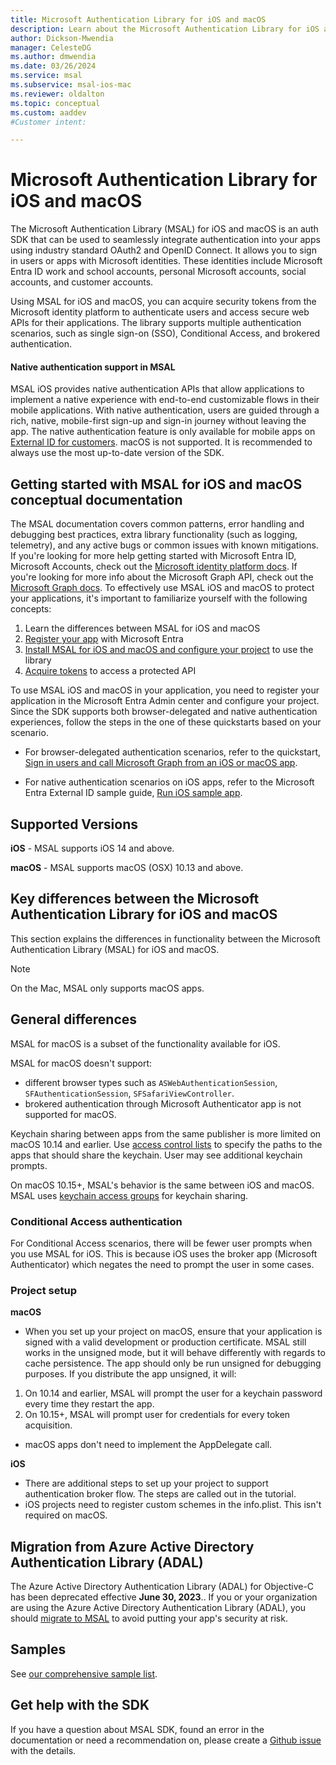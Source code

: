 ```yaml
---
title: Microsoft Authentication Library for iOS and macOS
description: Learn about the Microsoft Authentication Library for iOS and macOS
author: Dickson-Mwendia
manager: CelesteDG
ms.author: dmwendia
ms.date: 03/26/2024
ms.service: msal
ms.subservice: msal-ios-mac
ms.reviewer: oldalton
ms.topic: conceptual
ms.custom: aaddev
#Customer intent: 

---
```


# Microsoft Authentication Library for iOS and macOS

The Microsoft Authentication Library (MSAL) for iOS and macOS is an auth SDK that can be used to seamlessly integrate authentication into your apps using industry standard OAuth2 and OpenID Connect. It allows you to sign in users or apps with Microsoft identities. These identities include Microsoft Entra ID work and school accounts, personal Microsoft accounts, social accounts, and customer accounts. 

Using MSAL for iOS and macOS, you can acquire security tokens from the Microsoft identity platform to authenticate users and access secure web APIs for their applications. The library supports multiple authentication scenarios, such as single sign-on (SSO), Conditional Access, and brokered authentication. 

#### Native authentication support in MSAL

MSAL iOS provides native authentication APIs that allow applications to implement a native experience with end-to-end customizable flows in their mobile applications. With native authentication, users are guided through a rich, native, mobile-first sign-up and sign-in journey without leaving the app. The native authentication feature is only available for mobile apps on [External ID for customers](/entra/external-id/customers/concept-native-authentication). macOS is not supported. It is recommended to always use the most up-to-date version of the SDK.

## Getting started with MSAL for iOS and macOS conceptual documentation

The MSAL documentation covers common patterns, error handling and debugging best practices, extra library functionality (such as logging, telemetry), and any active bugs or common issues with known mitigations. If you're looking for more help getting started with Microsoft Entra ID, Microsoft Accounts, check out the [Microsoft identity platform docs](https://aka.ms/aaddev). If you're looking for more info about the Microsoft Graph API, check out the [Microsoft Graph docs](https://graph.microsoft.io). To effectively use MSAL iOS and macOS to protect your applications, it's important to familiarize yourself with the following concepts:


1. Learn the differences between MSAL for iOS and macOS
1. [Register your app](/entra/identity-platform/quickstart-register-app) with Microsoft Entra
1. [Install MSAL for iOS and macOS and configure your project](install-and-configure-msal.md) to use the library
1. [Acquire tokens](acquire-tokens.md) to access a protected API


To use MSAL iOS and macOS in your application, you need to register your application in the Microsoft Entra Admin center and configure your project. Since the SDK supports both browser-delegated and native authentication experiences, follow the steps in the one of these quickstarts based on your scenario.

* For browser-delegated authentication scenarios, refer to the quickstart, [Sign in users and call Microsoft Graph from an iOS or macOS app](/entra/identity-platform/quickstart-mobile-app-ios-sign-in).

* For native authentication scenarios on iOS apps, refer to the Microsoft Entra External ID sample guide, [Run iOS sample app](/entra/external-id/customers/how-to-run-native-authentication-sample-ios-app).

## Supported Versions

**iOS** - MSAL supports iOS 14 and above.

**macOS** - MSAL supports macOS (OSX) 10.13 and above.


## Key differences between the Microsoft Authentication Library for iOS and macOS

This section explains the differences in functionality between the Microsoft Authentication Library (MSAL) for iOS and macOS.

> [!NOTE]
> On the Mac, MSAL only supports macOS apps.

## General differences

MSAL for macOS is a subset of the functionality available for iOS.

MSAL for macOS doesn't support:

- different browser types such as `ASWebAuthenticationSession`, `SFAuthenticationSession`, `SFSafariViewController`.
- brokered authentication through Microsoft Authenticator app is not supported for macOS.

Keychain sharing between apps from the same publisher is more limited on macOS 10.14 and earlier. Use [access control lists](https://developer.apple.com/documentation/security/keychain_services/access_control_lists?language=objc) to specify the paths to the apps that should share the keychain. User may see additional keychain prompts.

On macOS 10.15+, MSAL's behavior is the same between iOS and macOS. MSAL uses [keychain access groups](https://developer.apple.com/documentation/security/keychain_services/keychain_items/sharing_access_to_keychain_items_among_a_collection_of_apps?language=objc) for keychain sharing.

### Conditional Access authentication

For Conditional Access scenarios, there will be fewer user prompts when you use MSAL for iOS. This is because iOS uses the broker app (Microsoft Authenticator) which negates the need to prompt the user in some cases.

### Project setup 

**macOS**

- When you set up your project on macOS, ensure that your application is signed with a valid development or production certificate. MSAL still works in the unsigned mode, but it will behave differently with regards to cache persistence. The app should only be run unsigned for debugging purposes. If you distribute the app unsigned, it will:
1. On 10.14 and earlier, MSAL will prompt the user for a keychain password every time they restart the app.
2. On 10.15+, MSAL will prompt user for credentials for every token acquisition.

- macOS apps don't need to implement the AppDelegate call.

**iOS**

- There are additional steps to set up your project to support authentication broker flow. The steps are called out in the tutorial.
- iOS projects need to register custom schemes in the info.plist. This isn't required on macOS.


## Migration from Azure Active Directory Authentication Library (ADAL)

The Azure Active Directory Authentication Library (ADAL) for Objective-C has been deprecated effective **June 30, 2023**.. If you or your organization are using the Azure Active Directory Authentication Library (ADAL), you should [migrate to MSAL](migrate-objc-adal-msal.md) to avoid putting your app's security at risk.


## Samples

See [our comprehensive sample list](/entra/identity-platform/sample-v2-code?tabs=apptype#mobile).

## Get help with the SDK

If you have a question about MSAL SDK, found an error in the documentation or need a recommendation on, please create a [Github issue](https://github.com/AzureAD/microsoft-authentication-library-for-objc/issues) with the details.